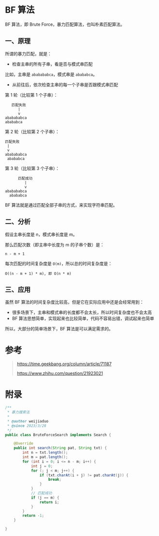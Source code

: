 # BF 算法

BF 算法，即 Brute Force，暴力匹配算法，也叫朴素匹配算法。

## 一、原理

所谓的暴力匹配，就是：

<!--more-->

- 检查主串的所有子串，看是否与模式串匹配

比如，主串是 `ababababca`，模式串是 `abababca`。

- 从前往后，依次检查主串的每一个子串是否跟模式串匹配

第 1 轮（比较第 1 个子串）：

```
   匹配失败
      |
      v
ababababca
abababca
```

第 2 轮（比较第 2 个子串）：

```
匹配失败
 |
 v
ababababca
 abababca
```

第 3 轮（比较第 3 个子串）：

```
      匹配成功
         |
         v
ababababca
  abababca
```

BF 算法就是通过匹配全部子串的方式，来实现字符串匹配。

## 二、分析

假设主串长度是 n，模式串长度是 m。

那么匹配次数（即主串中长度为 m 的子串个数）是：

```
n - m + 1
```

每次匹配的时间复杂度是 `O(m)`，所以总的时间复杂度是：

```
O((n - m + 1) * m), 即 O(n * m)
```

## 三、应用

虽然 BF 算法的时间复杂度比较高，但是它在实际应用中还是会经常用到：

- 很多场景下，主串和模式串的长度都不会太长，所以时间复杂度也不会太高
- BF 算法思想简单，实现起来也比较简单，代码不容易出错，调试起来也简单

所以，大部分的简单场景下，BF 算法是可以满足需求的。

# 参考

> https://time.geekbang.org/column/article/71187
>
> https://www.zhihu.com/question/21923021

# 附录

```java
/**
 * 暴力搜索法
 *
 * @author weijiaduo
 * @since 2023/3/28
 */
public class BruteForceSearch implements Search {

    @Override
    public int search(String pat, String txt) {
        int n = txt.length();
        int m = pat.length();
        for (int i = 0; i <= n - m; i++) {
            int j = 0;
            for (; j < m; j++) {
                if (txt.charAt(i + j) != pat.charAt(j)) {
                    break;
                }
            }
            // 匹配成功
            if (j == m) {
                return i;
            }
        }
        return -1;
    }

}
```